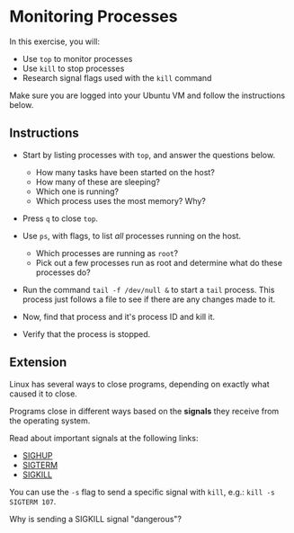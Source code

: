 # Monitoring Processes
In this exercise, you will:
- Use `top` to monitor processes
- Use `kill` to stop processes
- Research signal flags used with the `kill` command

Make sure you are logged into your Ubuntu VM and follow the instructions below.

## Instructions
- Start by listing processes with `top`, and answer the questions below.
  - How many tasks have been started on the host?
  - How many of these are sleeping?
  - Which one is running?
  - Which process uses the most memory? Why?

- Press `q` to close `top`.

- Use `ps`, with flags, to list _all_ processes running on the host.
  - Which processes are running as `root`?
  - Pick out a few processes run as root and determine what do these processes do?

- Run the command `tail -f /dev/null &` to start a `tail` process. This process just follows a file to see if there are any changes made to it.  
- Now, find that process and it's process ID and kill it.
- Verify that the process is stopped.

## Extension
Linux has several ways to close programs, depending on exactly what caused it to close.

Programs close in different ways based on the **signals** they receive from the operating system.

Read about important signals at the following links:
- [SIGHUP](https://en.wikipedia.org/wiki/SIGHUP)
- [SIGTERM](https://en.wikipedia.org/wiki/Signal_(IPC)#SIGTERM)
- [SIGKILL](https://en.wikipedia.org/wiki/Signal_(IPC)#SIGKILL)

You can use the `-s` flag to send a specific signal with `kill`, e.g.: `kill -s SIGTERM 107`.

Why is sending a SIGKILL signal "dangerous"?
